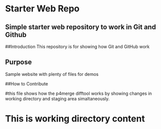 # Starter Web Repo

## Simple starter web repository to work in Git and Github
##Introduction
This repository is for showing how Git and GitHub work

## Purpose

Sample website with plenty of files for demos

##How to Contribute 


#this file shows how the p4merge difftool works by showing changes in working directory and staging area simaltaneously.

# This is working directory content 
